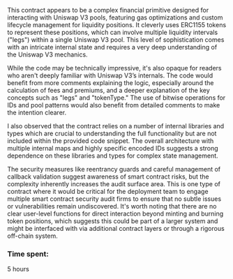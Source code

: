 This contract appears to be a complex financial primitive designed for interacting with Uniswap V3 pools, featuring gas optimizations and custom lifecycle management for liquidity positions. It cleverly uses ERC1155 tokens to represent these positions, which can involve multiple liquidity intervals ("legs") within a single Uniswap V3 pool. This level of sophistication comes with an intricate internal state and requires a very deep understanding of the Uniswap V3 mechanics.

While the code may be technically impressive, it's also opaque for readers who aren't deeply familiar with Uniswap V3’s internals. The code would benefit from more comments explaining the logic, especially around the calculation of fees and premiums, and a deeper explanation of the key concepts such as "legs" and "tokenType." The use of bitwise operations for IDs and pool patterns would also benefit from detailed comments to make the intention clearer.

I also observed that the contract relies on a number of internal libraries and types which are crucial to understanding the full functionality but are not included within the provided code snippet. The overall architecture with multiple internal maps and highly specific encoded IDs suggests a strong dependence on these libraries and types for complex state management.

The security measures like reentrancy guards and careful management of callback validation suggest awareness of smart contract risks, but the complexity inherently increases the audit surface area. This is one type of contract where it would be critical for the deployment team to engage multiple smart contract security audit firms to ensure that no subtle issues or vulnerabilities remain undiscovered. It's worth noting that there are no clear user-level functions for direct interaction beyond minting and burning token positions, which suggests this could be part of a larger system and might be interfaced with via additional contract layers or through a rigorous off-chain system.

### Time spent:
5 hours
